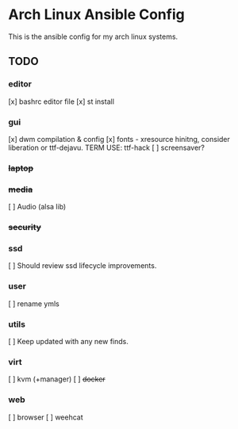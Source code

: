 # Arch Linux Ansible Config
This is the ansible config for my arch linux systems.


## TODO
### editor
[x] bashrc editor file
[x] st install
### gui
[x] dwm compilation & config
[x] fonts - xresource hinitng, consider liberation or ttf-dejavu. TERM USE: ttf-hack
[ ] screensaver?
### ~~laptop~~ 
### ~~media~~ 
[ ] Audio (alsa lib)
### ~~security~~ 
### ssd
[ ] Should review ssd lifecycle improvements.
### user 
[ ] rename ymls
### utils
[ ] Keep updated with any new finds.
### virt
[ ] kvm (+manager)
[ ] ~~docker~~
### web
[ ] browser 
[ ] weehcat 
